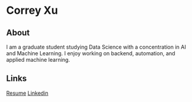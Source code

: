 # Correy Xu

## About
I am a graduate student studying Data Science with a concentration in AI and Machine Learning.
I enjoy working on backend, automation, and applied machine learning.

## Links
[Resume](resume.pdf)
[Linkedin](https://www.linkedin.com/in/correy-xu-187b7a319/)


